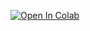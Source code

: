 [![Open In Colab](https://colab.research.google.com/assets/colab-badge.svg)](https://colab.research.google.com/github/two-phaseflow/JAR513M/Week2_GroupAssignment.ipynb)
